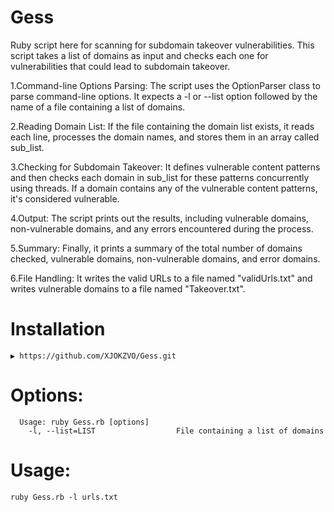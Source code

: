 # Gess
Ruby script here for scanning for subdomain takeover vulnerabilities. This script takes a list of domains as input and checks each one for vulnerabilities that could lead to subdomain takeover.

1.Command-line Options Parsing: The script uses the OptionParser class to parse command-line options. It expects a -l or --list option followed by the name of a file containing a list of domains.

2.Reading Domain List: If the file containing the domain list exists, it reads each line, processes the domain names, and stores them in an array called sub_list.

3.Checking for Subdomain Takeover: It defines vulnerable content patterns and then checks each domain in sub_list for these patterns concurrently using threads. If a domain contains any of the vulnerable content patterns, it's considered vulnerable.

4.Output: The script prints out the results, including vulnerable domains, non-vulnerable domains, and any errors encountered during the process.

5.Summary: Finally, it prints a summary of the total number of domains checked, vulnerable domains, non-vulnerable domains, and error domains.

6.File Handling: It writes the valid URLs to a file named "validUrls.txt" and writes vulnerable domains to a file named "Takeover.txt".
# Installation
```
▶ https://github.com/XJOKZVO/Gess.git
```
# Options:
```
  Usage: ruby Gess.rb [options]
    -l, --list=LIST                  File containing a list of domains
```
# Usage:
```
ruby Gess.rb -l urls.txt
```
